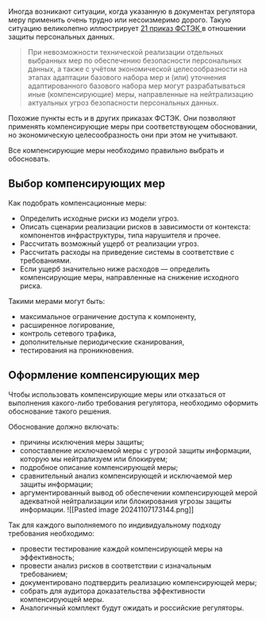 
Иногда возникают ситуации, когда указанную в документах регулятора меру применить очень трудно или несоизмеримо дорого. Такую ситуацию великолепно иллюстрирует [ 21 приказ ФСТЭК ](https://fstec.ru/dokumenty/vse-dokumenty/prikazy/prikaz-fstek-rossii-ot-18-fevralya-2013-g-n-21) в отношении защиты персональных данных.

> При невозможности технической реализации отдельных выбранных мер по обеспечению безопасности персональных данных, а также с учётом экономической целесообразности на этапах адаптации базового набора мер и (или) уточнения адаптированного базового набора мер могут разрабатываться иные (компенсирующие) меры, направленные на нейтрализацию актуальных угроз безопасности персональных данных.

Похожие пункты есть и в других приказах ФСТЭК. Они позволяют применять компенсирующие меры при соответствующем обосновании, но экономическую целесообразность они при этом не учитывают.

Все компенсирующие меры необходимо правильно выбрать и обосновать.

## Выбор компенсирующих мер

Как подобрать компенсационные меры:

- Определить исходные риски из модели угроз.
- Описать сценарии реализации рисков в зависимости от контекста: компонентов инфраструктуры, типа нарушителя и прочее.
- Рассчитать возможный ущерб от реализации угроз.
- Рассчитать расходы на приведение системы в соответствие с требованиями.
- Если ущерб значительно ниже расходов — определить компенсирующие меры, направленные на снижение исходного риска.

Такими мерами могут быть:

- максимальное ограничение доступа к компоненту,
- расширенное логирование,
- контроль сетевого трафика,
- дополнительные периодические сканирования,
- тестирования на проникновения.

## Оформление компенсирующих мер

Чтобы использовать компенсирующие меры или отказаться от выполнения какого-либо требования регулятора, необходимо оформить обоснование такого решения.

Обоснование должно включать:

- причины исключения меры защиты;
- сопоставление исключаемой меры с угрозой защиты информации, которую мы нейтрализуем или блокируем;
- подробное описание компенсирующей меры;
- сравнительный анализ компенсирующей и исключаемой мер защиты информации;
- аргументированный вывод об обеспечении компенсирующей мерой адекватной нейтрализации или блокирования угрозы защиты информации.
![[Pasted image 20241107173144.png]]


Так для каждого выполняемого по индивидуальному подходу требования необходимо:

- провести тестирование каждой компенсирующей меры на эффективность;
- провести анализ рисков в соответствии с изначальным требованием;
- документировано подтвердить реализацию компенсирующей меры;
- собрать для аудитора доказательства эффективности компенсирующей меры.
- Аналогичный комплект будут ожидать и российские регуляторы.


